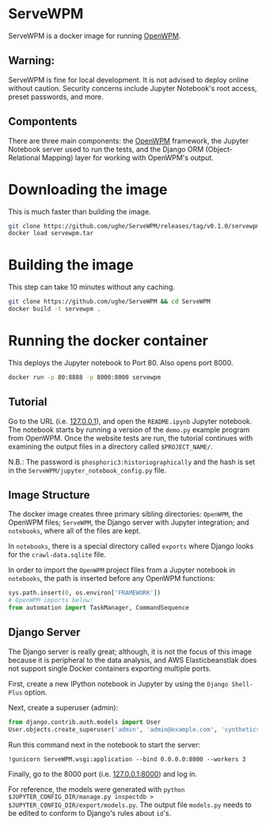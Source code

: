 # ServeWPM
ServeWPM is a docker image for running [OpenWPM](https://github.com/citp/OpenWPM).

## Warning:
ServeWPM is fine for local development. It is not advised to deploy online without caution. Security concerns include Jupyter Notebook's root access, preset passwords, and more. 

## Compontents
There are three main components: the [OpenWPM](https://github.com/citp/OpenWPM) framework, the Jupyter Notebook server used to run the tests, and the Django ORM (Object-Relational Mapping) layer for working with OpenWPM's output.

# Downloading the image
This is much faster than building the image.
```bash
git clone https://github.com/ughe/ServeWPM/releases/tag/v0.1.0/servewpm.tar
docker load servewpm.tar
```

# Building the image
This step can take 10 minutes without any caching.
```bash
git clone https://github.com/ughe/ServeWPM && cd ServeWPM
docker build -t servewpm .
```

# Running the docker container
This deploys the Jupyter notebook to Port 80. Also opens port 8000.
```bash
docker run -p 80:8888 -p 8000:8000 servewpm
```

## Tutorial
Go to the URL (i.e. [127.0.0.1](127.0.0.1/)), and open the `README.ipynb` Jupyter notebook. The notebook starts by running a version of the `demo.py` example program from OpenWPM. Once the website tests are run, the tutorial continues with examining the output files in a directory called `$PROJECT_NAME/`.

N.B.: The password is `phosphoric3:historiographically` and the hash is set in the `ServeWPM/jupyter_notebook_config.py` file.

## Image Structure
The docker image creates three primary sibling directories: `OpenWPM`, the OpenWPM files; `ServeWPM`, the Django server with Jupyter integration; and `notebooks`, where all of the files are kept. 

In `notebooks`, there is a special directory called `exports` where Django looks for the `crawl-data.sqlite` file.

In order to import the `OpenWPM` project files from a Jupyter notebook in `notebooks`, the path is inserted before any OpenWPM functions:
```python
sys.path.insert(0, os.environ['FRAMEWORK'])
# OpenWPM imports below:
from automation import TaskManager, CommandSequence
```

## Django Server
The Django server is really great; although, it is not the focus of this image because it is peripheral to the data analysis, and AWS Elasticbeanstlak does not support single Docker containers exporting multiple ports.

First, create a new IPython notebook in Jupyter by using the `Django Shell-Plus` option.

Next, create a superuser (admin):
```python
from django.contrib.auth.models import User
User.objects.create_superuser('admin', 'admin@example.com', 'synthetics1126599/commencements')
```
Run this command next in the notebook to start the server:
```
!gunicorn ServeWPM.wsgi:application --bind 0.0.0.0:8000 --workers 3
```
Finally, go to the 8000 port (i.e. [127.0.0.1:8000](127.0.0.1:8000)) and log in.

For reference, the models were generated with `python $JUPYTER_CONFIG_DIR/manage.py inspectdb > $JUPYTER_CONFIG_DIR/export/models.py`. The output file `models.py` needs to be edited to conform to Django's rules about `id`'s.
